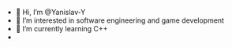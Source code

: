 - 👋 Hi, I’m @Yanislav-Y
- 👀 I’m interested in software engineering and game development
- 🌱 I’m currently learning C++
- 
